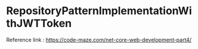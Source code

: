 # RepositoryPatternImplementationWithJWTToken
Reference link : https://code-maze.com/net-core-web-development-part4/
